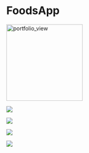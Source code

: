 
# FoodsApp

<img width="200" alt="portfolio_view" src="https://github.com/hashem-saqqa/FoodsApp/blob/master/Meals%20Home.jpeg">

![](https://github.com/hashem-saqqa/FoodsApp/blob/master/Meals%20Home.jpeg)

![](https://github.com/hashem-saqqa/FoodsApp/blob/master/Category.jpeg)

![](https://github.com/hashem-saqqa/FoodsApp/blob/master/Meal%20Details.jpeg)

![](https://github.com/hashem-saqqa/FoodsApp/blob/master/Meal%20Details_2.jpeg)
